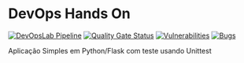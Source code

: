# DevOps Hands On
[![DevOpsLab Pipeline](https://github.com/ditavares10/devopslab/actions/workflows/pipeline.yml/badge.svg)](https://github.com/ditavares10/devopslab/actions/workflows/pipeline.yml)
[![Quality Gate Status](https://sonarcloud.io/api/project_badges/measure?project=ditavares10_devopslab&metric=alert_status)](https://sonarcloud.io/summary/new_code?id=ditavares10_devopslab)
[![Vulnerabilities](https://sonarcloud.io/api/project_badges/measure?project=ditavares10_devopslab&metric=vulnerabilities)](https://sonarcloud.io/summary/new_code?id=ditavares10_devopslab)
[![Bugs](https://sonarcloud.io/api/project_badges/measure?project=ditavares10_devopslab&metric=bugs)](https://sonarcloud.io/summary/new_code?id=ditavares10_devopslab)

Aplicação Simples em Python/Flask com teste usando Unittest
